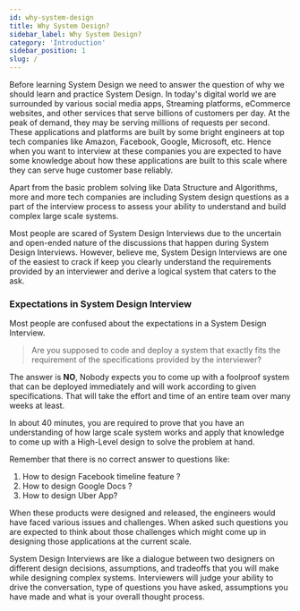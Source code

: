 ```yaml
---
id: why-system-design
title: Why System Design?
sidebar_label: Why System Design?
category: 'Introduction'
sidebar_position: 1
slug: /
---
```


Before learning System Design we need to answer the question of why we should learn and practice System Design. In today's digital world we are surrounded by various social media apps, Streaming platforms, eCommerce websites, and other services that serve billions of customers per day. At the peak of demand, they may be serving millions of requests per second. These applications and platforms are built by some bright engineers at top tech companies like Amazon, Facebook, Google, Microsoft, etc. Hence when you want to interview at these companies you are expected to have some knowledge about how these applications are built to this scale where they can serve huge customer base reliably.

Apart from the basic problem solving like Data Structure and Algorithms, more and more tech companies are including System design questions as a part of the interview process to assess your ability to understand and build complex large scale systems.

Most people are scared of System Design Interviews due to the uncertain and open-ended nature of the discussions that happen during System Design Interviews. However, believe me, System Design Interviews are one of the easiest to crack if keep you clearly understand the requirements provided by an interviewer and derive a logical system that caters to the ask.

### Expectations in System Design Interview

Most people are confused about the expectations in a System Design Interview.

> Are you supposed to code and deploy a system that exactly fits the requirement of the specifications provided by the interviewer?

The answer is **NO**, Nobody expects you to come up with a foolproof system that can be deployed immediately and will work according to given specifications. That will take the effort and time of an entire team over many weeks at least.

In about 40 minutes, you are required to prove that you have an understanding of how large scale system works and apply that knowledge to come up with a High-Level design to solve the problem at hand.

Remember that there is no correct answer to questions like:

1. How to design Facebook timeline feature ?
2. How to design Google Docs ?
3. How to design Uber App?

When these products were designed and released, the engineers would have faced various issues and challenges. When asked such questions you are expected to think about those challenges which might come up in designing those applications at the current scale.

System Design Interviews are like a dialogue between two designers on different design decisions, assumptions, and tradeoffs that you will make while designing complex systems. Interviewers will judge your ability to drive the conversation, type of questions you have asked, assumptions you have made and what is your overall thought process.